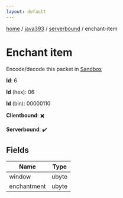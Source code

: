 ```yaml
---
layout: default
---
```


[home](/)  /  [java393](/protocol/java393)  /  [serverbound](/protocol/java393/serverbound)  /  enchant-item

# Enchant item

Encode/decode this packet in [Sandbox](../../../sandbox/java393#Serverbound.EnchantItem)

**Id**: 6

**Id** (hex): 06

**Id** (bin): 00000110

**Clientbound**: ✖️

**Serverbound**: ✔️

## Fields

Name | Type
---|---
window | ubyte
enchantment | ubyte
